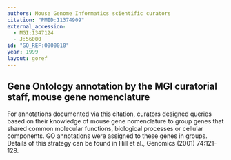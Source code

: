 ```yaml
---
authors: Mouse Genome Informatics scientific curators
citation: "PMID:11374909"
external_accession: 
  - MGI:1347124
  - J:56000
id: "GO_REF:0000010"
year: 1999
layout: goref
---
```


## Gene Ontology annotation by the MGI curatorial staff, mouse gene nomenclature

For annotations documented via this citation, curators designed queries based on their knowledge of mouse gene nomenclature to group genes that shared common molecular functions, biological processes or cellular components. GO annotations were assigned to these genes in groups. Details of this strategy can be found in Hill et al., Genomics (2001) 74:121-128.
